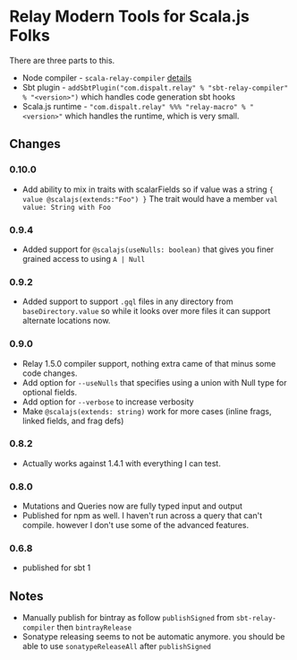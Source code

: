 
# Relay Modern Tools for Scala.js Folks

There are three parts to this.
  - Node compiler - `scala-relay-compiler` [details](./node-compiler/)
  - Sbt plugin - `addSbtPlugin("com.dispalt.relay" % "sbt-relay-compiler" % "<version>")`
    which handles code generation sbt hooks
  - Scala.js runtime - `"com.dispalt.relay" %%% "relay-macro" % "<version>"` which 
    handles the runtime, which is very small.


## Changes

### 0.10.0
 - Add ability to mix in traits with scalarFields so if value was a string `{ value @scalajs(extends:"Foo") }`
  The trait would have a member `val value: String with Foo`

### 0.9.4
 - Added support for `@scalajs(useNulls: boolean)` that gives you finer grained access to
   using `A | Null`

### 0.9.2
 - Added support to support `.gql` files in any directory from `baseDirectory.value` so while
   it looks over more files it can support alternate locations now.

### 0.9.0
 - Relay 1.5.0 compiler support, nothing extra came of that minus some code changes.
 - Add option for `--useNulls` that specifies using a union with Null type for optional fields.
 - Add option for `--verbose` to increase verbosity
 - Make `@scalajs(extends: string)` work for more cases (inline frags, linked fields, and frag defs)

### 0.8.2
 - Actually works against 1.4.1 with everything I can test.

### 0.8.0
 - Mutations and Queries now are fully typed input and output
 - Published for npm as well.  I haven't run across a query that can't compile.
   however I don't use some of the advanced features.

### 0.6.8
 - published for sbt 1

## Notes

 - Manually publish for bintray as follow `publishSigned` from `sbt-relay-compiler` 
   then `bintrayRelease`
 - Sonatype releasing seems to not be automatic anymore.  you should be able to use
   `sonatypeReleaseAll` after `publishSigned`
